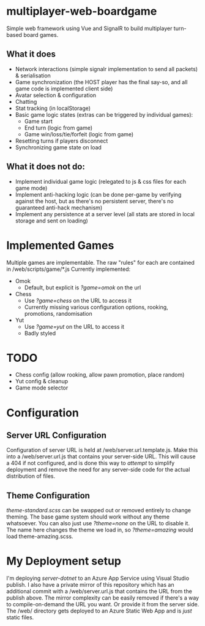 # multiplayer-web-boardgame
Simple web framework using Vue and SignalR to build multiplayer turn-based board games. 

## What it does
* Network interactions (simple signalr implementation to send all packets) & serialisation
* Game synchronization (the HOST player has the final say-so, and all game code is implemented client side)
* Avatar selection & configuration
* Chatting
* Stat tracking (in localStorage)
* Basic game logic states (extras can be triggered by individual games):
  * Game start
  * End turn (logic from game)
  * Game win/loss/tie/forfeit (logic from game)
* Resetting turns if players disconnect
* Synchronizing game state on load

## What it does not do:
* Implement individual game logic (relegated to js & css files for each game mode)
* Implement anti-hacking logic (can be done per-game by verifying against the host, but as there's no persistent server, there's no guaranteed anti-hack mechanism)
* Implement any persistence at a server level (all stats are stored in local storage and sent on loading)

# Implemented Games
Multiple games are implementable. The raw "rules" for each are contained in /web/scripts/game/\*.js
Currently implemented:
* Omok
  * Default, but explicit is *?game=omok* on the url
* Chess
  * Use *?game=chess* on the URL to access it
  * Currently missing various configuration options, rooking, promotions, randomisation
* Yut
  * Use *?game=yut* on the URL to access it
  * Badly styled

# TODO
* Chess config (allow rooking, allow pawn promotion, place random)
* Yut config & cleanup
* Game mode selector

# Configuration
## Server URL Configuration
Configuration of server URL is held at /web/server.url.template.js. Make this into a /web/server.url.js that contains your server-side URL.
This will cause a 404 if not configured, and is done this way to *attempt* to simplify deployment and remove the need for any server-side code for the actual distribution of files.

## Theme Configuration
*theme-standard.scss* can be swapped out or removed entirely to change theming. 
The base game system should work without any theme whatsoever.
You can also just use *?theme=none* on the URL to disable it. 
The name here changes the theme we load in, so *?theme=amazing* would load theme-amazing.scss.

# My Deployment setup
I'm deploying *server-dotnet* to an Azure App Service using Visual Studio publish.
I also have a private mirror of this repository which has an additional commit with a /web/server.url.js that contains the URL from the publish above. The mirror complexity can be easily removed if there's a way to compile-on-demand the URL you want. Or provide it from the server side.
The /web/ directory gets deployed to an Azure Static Web App and is *just* static files.
